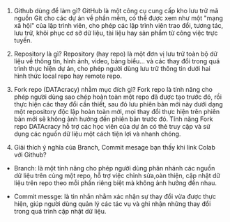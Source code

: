 1. Github dùng để làm gì? 
GitHub là một công cụ cung cấp kho lưu trữ mã nguồn Git cho các dự án về phần mềm, có thể được xem như một "mạng xã hội" của lập trình viên, cho phép các lập trình viên trao đổi, tương tác, lưu trữ, khôi phục cơ sở dữ liệu, tài liệu hay sản phẩm từ công việc trực tuyến.

2. Repository là gì? 
Repository (hay repo) là một đơn vị lưu trữ toàn bộ dữ liệu về  thông tin, hình ảnh, video, bảng biểu… và các thay đổi trong quá trình thực hiện dự án, cho phép người dùng lưu trữ thông tin dưới hai hình thức local repo hay remote repo.

3. Fork repo (DATAcracy) nhằm mục đích gì? 
Fork repo là tính năng cho phép người dùng sao chép hoàn toàn một repo đã được tạo trước đó, rồi thực hiện các thay đổi cần thiết, sau đó lưu phiên bản mới này dưới dạng một repository độc lập hoàn toàn mới, mọi thay đổi thực hiện trên phiên bản mới sẽ không ảnh hưởng đến phiên bản trước đó. Tính năng Fork repo DATAcracy hỗ trợ các học viên của dự án có thẻ truy cập và sử dụng các nguồn dữ liệu một cách tiện lợi và nhanh chóng.

4. Giải thích ý nghĩa của Branch, Commit mesage bạn thấy khi link Colab với Github?

- Branch: là một tính năng cho phép người dùng phân nhánh các nguồn dữ liệu trên cùng một repo, hỗ trợ việc chỉnh sửa,oàn thiện, cập nhật dữ liệu trên repo theo mỗi phần riêng biệt mà không ảnh hưởng đến nhau.

- Commit messge: là tin nhắn nhằm xác nhận sự thay đổi vừa được thực hiện, giúp người dùng quản lý các tác vụ và ghi nhận những thay đổi trong quá trình cập nhật dữ liệu.
